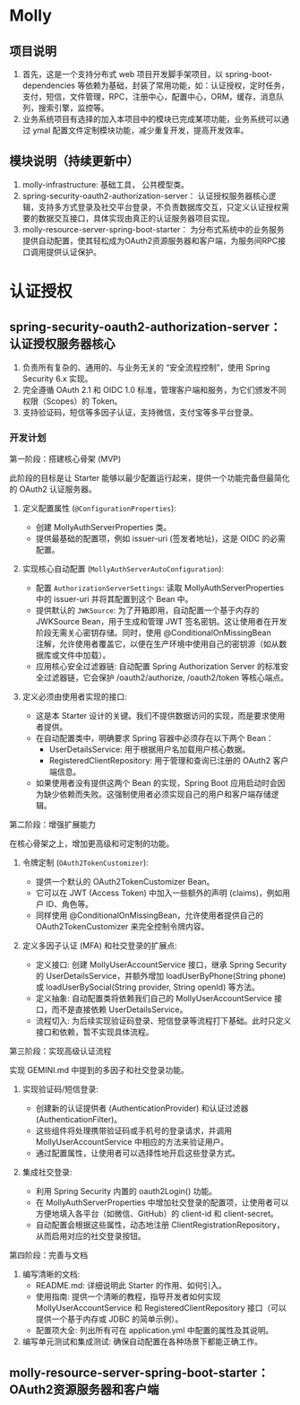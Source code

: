 # Molly
## 项目说明
1. 首先，这是一个支持分布式 web 项目开发脚手架项目，以 spring-boot-dependencies 等依赖为基础，封装了常用功能，如：认证授权，定时任务，支付，短信，文件管理，RPC，注册中心，配置中心，ORM，缓存，消息队列，搜索引擎，监控等。
2. 业务系统项目有选择的加入本项目中的模块已完成某项功能，业务系统可以通过 ymal 配置文件定制模块功能，减少重复开发，提高开发效率。

## 模块说明（持续更新中）
1. molly-infrastructure: 基础工具， 公共模型类。
2. spring-security-oauth2-authorization-server： 认证授权服务器核心逻辑，支持多方式登录及社交平台登录，不负责数据库交互，只定义认证授权需要的数据交互接口，具体实现由真正的认证服务器项目实现。
3. molly-resource-server-spring-boot-starter： 为分布式系统中的业务服务提供自动配置，使其轻松成为OAuth2资源服务器和客户端，为服务间RPC接口调用提供认证保护。

# 认证授权
## spring-security-oauth2-authorization-server：认证授权服务器核心
1. 负责所有复杂的、通用的、与业务无关的 “安全流程控制”，使用 Spring Security 6.x 实现。
2. 完全遵循 OAuth 2.1 和 OIDC 1.0 标准，管理客户端和服务，为它们颁发不同权限（Scopes）的 Token。
3. 支持验证码，短信等多因子认证，支持微信，支付宝等多平台登录。

### 开发计划

第一阶段：搭建核心骨架 (MVP)

此阶段的目标是让 Starter 能够以最少配置运行起来，提供一个功能完备但最简化的 OAuth2 认证服务器。

1. 定义配置属性 (`@ConfigurationProperties`):
    * 创建 MollyAuthServerProperties 类。
    * 提供最基础的配置项，例如 issuer-uri (签发者地址)，这是 OIDC 的必需配置。

2. 实现核心自动配置 (`MollyAuthServerAutoConfiguration`):
    * 配置 `AuthorizationServerSettings`: 读取 MollyAuthServerProperties 中的 issuer-uri 并将其配置到这个 Bean 中。
    * 提供默认的 `JWKSource`: 为了开箱即用，自动配置一个基于内存的 JWKSource Bean，用于生成和管理 JWT 签名密钥。这让使用者在开发阶段无需关心密钥存储。同时，使用 @ConditionalOnMissingBean                                         
      注解，允许使用者覆盖它，以便在生产环境中使用自己的密钥源（如从数据库或文件中加载）。
    * 应用核心安全过滤器链: 自动配置 Spring Authorization Server 的标准安全过滤器链，它会保护 /oauth2/authorize, /oauth2/token 等核心端点。

3. 定义必须由使用者实现的接口:
    * 这是本 Starter 设计的关键。我们不提供数据访问的实现，而是要求使用者提供。
    * 在自动配置类中，明确要求 Spring 容器中必须存在以下两个 Bean：
        * UserDetailsService: 用于根据用户名加载用户核心数据。
        * RegisteredClientRepository: 用于管理和查询已注册的 OAuth2 客户端信息。
    * 如果使用者没有提供这两个 Bean 的实现，Spring Boot 应用启动时会因为缺少依赖而失败。这强制使用者必须实现自己的用户和客户端存储逻辑。

第二阶段：增强扩展能力

在核心骨架之上，增加更高级和可定制的功能。

1. 令牌定制 (`OAuth2TokenCustomizer`):
    * 提供一个默认的 OAuth2TokenCustomizer Bean。
    * 它可以在 JWT (Access Token) 中加入一些额外的声明 (claims)，例如用户 ID、角色等。
    * 同样使用 @ConditionalOnMissingBean，允许使用者提供自己的 OAuth2TokenCustomizer 来完全控制令牌内容。

2. 定义多因子认证 (MFA) 和社交登录的扩展点:
    * 定义接口: 创建 MollyUserAccountService 接口，继承 Spring Security 的 UserDetailsService，并额外增加 loadUserByPhone(String phone) 或 loadUserBySocial(String provider, String openId) 等方法。
    * 定义抽象: 自动配置类将依赖我们自己的 MollyUserAccountService 接口，而不是直接依赖 UserDetailsService。
    * 流程切入: 为后续实现验证码登录、短信登录等流程打下基础。此时只定义接口和依赖，暂不实现具体流程。

第三阶段：实现高级认证流程

实现 GEMINI.md 中提到的多因子和社交登录功能。

1. 实现验证码/短信登录:
    * 创建新的认证提供者 (AuthenticationProvider) 和认证过滤器 (AuthenticationFilter)。
    * 这些组件将处理携带验证码或手机号的登录请求，并调用 MollyUserAccountService 中相应的方法来验证用户。
    * 通过配置属性，让使用者可以选择性地开启这些登录方式。

2. 集成社交登录:
    * 利用 Spring Security 内置的 oauth2Login() 功能。
    * 在 MollyAuthServerProperties 中增加社交登录的配置项，让使用者可以方便地填入各平台（如微信、GitHub）的 client-id 和 client-secret。
    * 自动配置会根据这些属性，动态地注册 ClientRegistrationRepository，从而启用对应的社交登录按钮。

第四阶段：完善与文档

1. 编写清晰的文档:
    * README.md: 详细说明此 Starter 的作用、如何引入。
    * 使用指南: 提供一个清晰的教程，指导开发者如何实现 MollyUserAccountService 和 RegisteredClientRepository 接口（可以提供一个基于内存或 JDBC 的简单示例）。
    * 配置项大全: 列出所有可在 application.yml 中配置的属性及其说明。
2. 编写单元测试和集成测试: 确保自动配置在各种场景下都能正确工作。

## molly-resource-server-spring-boot-starter：OAuth2资源服务器和客户端